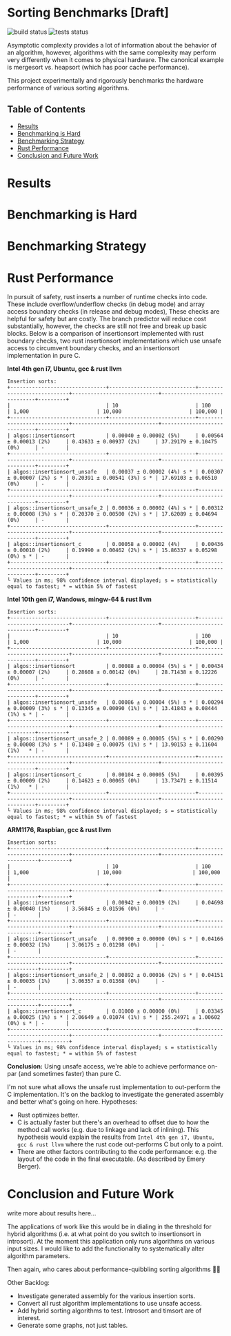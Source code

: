 # Sorting Benchmarks [Draft]

![build status](https://github.com/jeremy-rifkin/Sorting-Benchmarks/workflows/build/badge.svg)
![tests status](https://github.com/jeremy-rifkin/Sorting-Benchmarks/workflows/tests/badge.svg)

Asymptotic complexity provides a lot of information about the behavior of an algorithm, however,
algorithms with the same complexity may perform very differently when it comes to physical hardware.
The canonical example is mergesort vs. heapsort (which has poor cache performance).

This project experimentally and rigorously benchmarks the hardware performance of various sorting
algorithms.

## Table of Contents
- [Results](#results)
- [Benchmarking is Hard](#benchmarking-is-hard)
- [Benchmarking Strategy](#benchmarking-strategy)
- [Rust Performance](#rust-performance)
- [Conclusion and Future Work](#conclusion-and-future-work)

# Results

# Benchmarking is Hard

# Benchmarking Strategy

# Rust Performance

In pursuit of safety, rust inserts a number of runtime checks into code. These include
overflow/underflow checks (in debug mode) and array access boundary checks (in release and debug
modes), These checks are helpful for safety but are costly. The branch predictor will reduce cost
substantially, however, the checks are still not free and break up basic blocks. Below is a
comparison of insertionsort implemented with rust boundary checks, two rust insertionsort
implementations which use unsafe access to circumvent boundary checks, and an insertionsort
implementation in pure C.

**Intel 4th gen i7, Ubuntu, gcc & rust llvm**
```
Insertion sorts:
+-------------------------------+----------------------------+----------------------------+----------------------------+-----------------------------+---------+
|                               | 10                         | 100                        | 1,000                      | 10,000                      | 100,000 |
+-------------------------------+----------------------------+----------------------------+----------------------------+-----------------------------+---------+
| algos::insertionsort          | 0.00040 ± 0.00002 (5%)     | 0.00564 ± 0.00013 (2%)     | 0.43633 ± 0.00937 (2%)     | 37.29179 ± 0.10475 (0%)     | -       |
+-------------------------------+----------------------------+----------------------------+----------------------------+-----------------------------+---------+
| algos::insertionsort_unsafe   | 0.00037 ± 0.00002 (4%) s * | 0.00307 ± 0.00007 (2%) s * | 0.20391 ± 0.00541 (3%) s * | 17.69103 ± 0.06510 (0%)     | -       |
+-------------------------------+----------------------------+----------------------------+----------------------------+-----------------------------+---------+
| algos::insertionsort_unsafe_2 | 0.00036 ± 0.00002 (4%) s * | 0.00312 ± 0.00008 (3%) s * | 0.20370 ± 0.00500 (2%) s * | 17.62089 ± 0.04694 (0%)     | -       |
+-------------------------------+----------------------------+----------------------------+----------------------------+-----------------------------+---------+
| algos::insertionsort_c        | 0.00058 ± 0.00002 (4%)     | 0.00436 ± 0.00010 (2%)     | 0.19990 ± 0.00462 (2%) s * | 15.86337 ± 0.05298 (0%) s * | -       |
+-------------------------------+----------------------------+----------------------------+----------------------------+-----------------------------+---------+
└ Values in ms; 98% confidence interval displayed; s = statistically equal to fastest; * = within 5% of fastest
```

**Intel 10th gen i7, Wandows, mingw-64 & rust llvm**
```
Insertion sorts:
+-------------------------------+----------------------------+----------------------------+----------------------------+-----------------------------+---------+
|                               | 10                         | 100                        | 1,000                      | 10,000                      | 100,000 |
+-------------------------------+----------------------------+----------------------------+----------------------------+-----------------------------+---------+
| algos::insertionsort          | 0.00088 ± 0.00004 (5%) s * | 0.00434 ± 0.00007 (2%)     | 0.28608 ± 0.00142 (0%)     | 28.71438 ± 0.12226 (0%)     | -       |
+-------------------------------+----------------------------+----------------------------+----------------------------+-----------------------------+---------+
| algos::insertionsort_unsafe   | 0.00086 ± 0.00004 (5%) s * | 0.00294 ± 0.00009 (3%) s * | 0.13345 ± 0.00090 (1%) s * | 13.41843 ± 0.08444 (1%) s * | -       |
+-------------------------------+----------------------------+----------------------------+----------------------------+-----------------------------+---------+
| algos::insertionsort_unsafe_2 | 0.00089 ± 0.00005 (5%) s * | 0.00290 ± 0.00008 (3%) s * | 0.13480 ± 0.00075 (1%) s * | 13.90153 ± 0.11604 (1%)   * | -       |
+-------------------------------+----------------------------+----------------------------+----------------------------+-----------------------------+---------+
| algos::insertionsort_c        | 0.00104 ± 0.00005 (5%)     | 0.00395 ± 0.00009 (2%)     | 0.14623 ± 0.00065 (0%)     | 13.73471 ± 0.11514 (1%)   * | -       |
+-------------------------------+----------------------------+----------------------------+----------------------------+-----------------------------+---------+
└ Values in ms; 98% confidence interval displayed; s = statistically equal to fastest; * = within 5% of fastest
```

**ARM1176, Raspbian, gcc & rust llvm**
```
Insertion sorts:
+-------------------------------+----------------------------+----------------------------+----------------------------+------------------------------+---------+
|                               | 10                         | 100                        | 1,000                      | 10,000                       | 100,000 |
+-------------------------------+----------------------------+----------------------------+----------------------------+------------------------------+---------+
| algos::insertionsort          | 0.00942 ± 0.00019 (2%)     | 0.04698 ± 0.00040 (1%)     | 3.56845 ± 0.01596 (0%)     | -                            | -       |
+-------------------------------+----------------------------+----------------------------+----------------------------+------------------------------+---------+
| algos::insertionsort_unsafe   | 0.00900 ± 0.00000 (0%) s * | 0.04166 ± 0.00032 (1%)     | 3.06175 ± 0.01298 (0%)     | -                            | -       |
+-------------------------------+----------------------------+----------------------------+----------------------------+------------------------------+---------+
| algos::insertionsort_unsafe_2 | 0.00892 ± 0.00016 (2%) s * | 0.04151 ± 0.00035 (1%)     | 3.06357 ± 0.01368 (0%)     | -                            | -       |
+-------------------------------+----------------------------+----------------------------+----------------------------+------------------------------+---------+
| algos::insertionsort_c        | 0.01000 ± 0.00000 (0%)     | 0.03345 ± 0.00025 (1%) s * | 2.06649 ± 0.01074 (1%) s * | 255.24971 ± 1.00602 (0%) s * | -       |
+-------------------------------+----------------------------+----------------------------+----------------------------+------------------------------+---------+
└ Values in ms; 98% confidence interval displayed; s = statistically equal to fastest; * = within 5% of fastest
```

**Conclusion:** Using unsafe access, we're able to achieve performance on-par (and sometimes faster)
than pure C.

I'm not sure what allows the unsafe rust implementation to out-perform the C implementation. It's on
the backlog to investigate the generated assembly and better what's going on here. Hypotheses:
- Rust optimizes better.
- C is actually faster but there's an overhead to offset due to how the method call works (e.g. due
  to linkage and lack of inlining). This hypothesis would explain the results from `Intel 4th gen
  i7, Ubuntu, gcc & rust llvm` where the rust code out-performs C but only to a point.
- There are other factors contributing to the code performance: e.g. the layout of the code in the
  final executable. (As described by Emery Berger).

# Conclusion and Future Work

write more about results here...

The applications of work like this would be in dialing in the threshold for hybrid algorithms (i.e.
at what point do you switch to insertionsort in introsort). At the moment this application only runs
algorithms on various input sizes. I would like to add the functionality to systematically alter
algorithm parameters.

Then again, who cares about performance-quibbling sorting algorithms 🤷‍♂️

Other Backlog:
- Investigate generated assembly for the various insertion sorts.
- Convert all rust algorithm implementations to use unsafe access.
- Add hybrid sorting algorithms to test. Introsort and timsort are of interest.
- Generate some graphs, not just tables.
